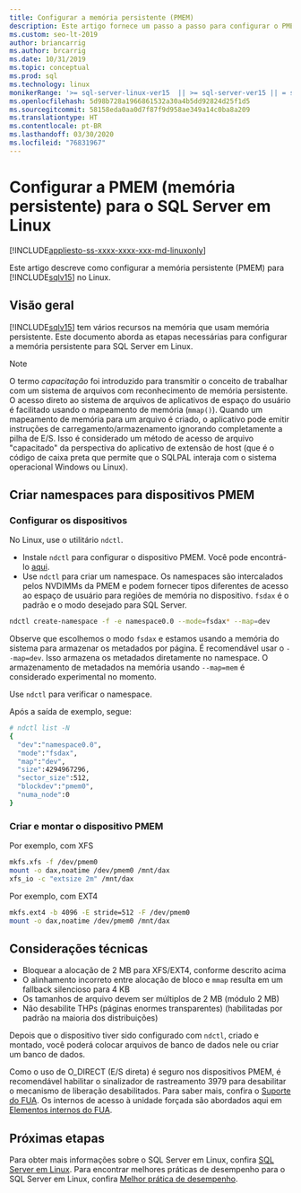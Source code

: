 ```yaml
---
title: Configurar a memória persistente (PMEM)
description: Este artigo fornece um passo a passo para configurar o PMEM no Linux.
ms.custom: seo-lt-2019
author: briancarrig
ms.author: brcarrig
ms.date: 10/31/2019
ms.topic: conceptual
ms.prod: sql
ms.technology: linux
monikerRange: '>= sql-server-linux-ver15  || >= sql-server-ver15 || = sqlallproducts-allversions'
ms.openlocfilehash: 5d98b728a1966861532a30a4b5dd92824d25f1d5
ms.sourcegitcommit: 58158eda0aa0d7f87f9d958ae349a14c0ba8a209
ms.translationtype: HT
ms.contentlocale: pt-BR
ms.lasthandoff: 03/30/2020
ms.locfileid: "76831967"
---
```

# <a name="configure-persistent-memory-pmem-for-sql-server-on-linux"></a>Configurar a PMEM (memória persistente) para o SQL Server em Linux

[!INCLUDE[appliesto-ss-xxxx-xxxx-xxx-md-linuxonly](../includes/appliesto-ss-xxxx-xxxx-xxx-md-linuxonly.md)]

Este artigo descreve como configurar a memória persistente (PMEM) para [!INCLUDE[sqlv15](../includes/sssqlv15-md.md)] no Linux.

## <a name="overview"></a>Visão geral

[!INCLUDE[sqlv15](../includes/sssqlv15-md.md)] tem vários recursos na memória que usam memória persistente. Este documento aborda as etapas necessárias para configurar a memória persistente para SQL Server em Linux.

> [!NOTE]
> O termo _capacitação_ foi introduzido para transmitir o conceito de trabalhar com um sistema de arquivos com reconhecimento de memória persistente. O acesso direto ao sistema de arquivos de aplicativos de espaço do usuário é facilitado usando o mapeamento de memória (`mmap()`). Quando um mapeamento de memória para um arquivo é criado, o aplicativo pode emitir instruções de carregamento/armazenamento ignorando completamente a pilha de E/S. Isso é considerado um método de acesso de arquivo "capacitado" da perspectiva do aplicativo de extensão de host (que é o código de caixa preta que permite que o SQLPAL interaja com o sistema operacional Windows ou Linux).

## <a name="create-namespaces-for-pmem-devices"></a>Criar namespaces para dispositivos PMEM

### <a name="configure-the-devices"></a>Configurar os dispositivos

No Linux, use o utilitário `ndctl`.

- Instale `ndctl` para configurar o dispositivo PMEM. Você pode encontrá-lo [aqui](https://docs.pmem.io/getting-started-guide/installing-ndctl).
- Use `ndctl` para criar um namespace. Os namespaces são intercalados pelos NVDIMMs da PMEM e podem fornecer tipos diferentes de acesso ao espaço de usuário para regiões de memória no dispositivo. `fsdax` é o padrão e o modo desejado para SQL Server.

```bash 
ndctl create-namespace -f -e namespace0.0 --mode=fsdax* --map=dev
```

Observe que escolhemos o modo `fsdax` e estamos usando a memória do sistema para armazenar os metadados por página. É recomendável usar o `--map=dev`. Isso armazena os metadados diretamente no namespace. O armazenamento de metadados na memória usando `--map=mem` é considerado experimental no momento.

Use `ndctl` para verificar o namespace. 
  
Após a saída de exemplo, segue:

```bash
# ndctl list -N
{
  "dev":"namespace0.0",
  "mode":"fsdax",
  "map":"dev",
  "size":4294967296,
  "sector_size":512,
  "blockdev":"pmem0",
  "numa_node":0
}
```

### <a name="create-and-mount-pmem-device"></a>Criar e montar o dispositivo PMEM

Por exemplo, com XFS

```bash
mkfs.xfs -f /dev/pmem0
mount -o dax,noatime /dev/pmem0 /mnt/dax
xfs_io -c "extsize 2m" /mnt/dax
```

Por exemplo, com EXT4

```bash
mkfs.ext4 -b 4096 -E stride=512 -F /dev/pmem0
mount -o dax,noatime /dev/pmem0 /mnt/dax
```

## <a name="technical-considerations"></a>Considerações técnicas

- Bloquear a alocação de 2 MB para XFS/EXT4, conforme descrito acima
- O alinhamento incorreto entre alocação de bloco e `mmap` resulta em um fallback silencioso para 4 KB
- Os tamanhos de arquivo devem ser múltiplos de 2 MB (módulo 2 MB)
- Não desabilite THPs (páginas enormes transparentes) (habilitadas por padrão na maioria dos distribuições)

Depois que o dispositivo tiver sido configurado com `ndctl`, criado e montado, você poderá colocar arquivos de banco de dados nele ou criar um banco de dados.

Como o uso de O_DIRECT (E/S direta) é seguro nos dispositivos PMEM, é recomendável habilitar o sinalizador de rastreamento 3979 para desabilitar o mecanismo de liberação desabilitados. Para saber mais, confira o [Suporte do FUA](https://support.microsoft.com/help/4131496/enable-forced-flush-mechanism-in-sql-server-2017-on-linux). Os internos de acesso à unidade forçada são abordados aqui em [Elementos internos do FUA](https://blogs.msdn.microsoft.com/bobsql/2018/12/18/sql-server-on-linux-forced-unit-access-fua-internals/).

## <a name="next-steps"></a>Próximas etapas

Para obter mais informações sobre o SQL Server em Linux, confira [SQL Server em Linux](sql-server-linux-overview.md).
Para encontrar melhores práticas de desempenho para o SQL Server em Linux, confira [Melhor prática de desempenho](sql-server-linux-performance-best-practices.md).
